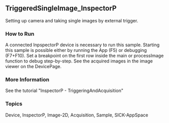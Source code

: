 ## TriggeredSingleImage_InspectorP
Setting up camera and taking single images by external trigger.
### How to Run
A connected InpspectorP device is necessary to run this sample. Starting this
sample is possible either by running the App (F5) or debugging (F7+F10).
Set a breakpoint on the first row inside the main or processImage function to debug step-by-step.
See the acquired images in the image viewer on the DevicePage.
### More Information
See the tutorial "InspectorP - TriggeringAndAcquisition"

### Topics
Device, InspectorP, Image-2D, Acquisition, Sample, SICK-AppSpace